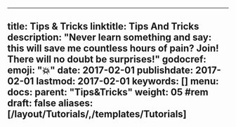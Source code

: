 ---
title: Tips & Tricks
linktitle: Tips And Tricks
description: "Never learn something and say: this will save me countless hours of pain? Join! There will no doubt be surprises!"
godocref:
emoji: ":boom:"
date: 2017-02-01
publishdate: 2017-02-01
lastmod: 2017-02-01
keywords: []
menu:
  docs:
    parent: "Tips&Tricks"
weight: 05	#rem
draft: false
aliases: [/layout/Tutorials/,/templates/Tutorials]
----
